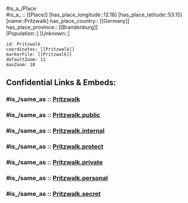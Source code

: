 ﻿---
confidential: public
isDeleted: false
location:
- 53.15
- 12.18
mapmarker: city
mapzoom:
- 7
- 12
SpocWebEntityId: 33528
tags:
- geo/City
type: City
---

#is_a_/Place  
#is_a_ :: [[Place]] 
[has_place_longitude::12.18] 
[has_place_latitude::53.15] 
[name::Pritzwalk] 
has_place_country:: [[Germany]]  
has_place_province:: [[Brandenburg]]  
[Population::] 
[Unknown::] 


```leaflet
id: Pritzwalk
coordinates: [[Pritzwalk]] 
markerFile: [[Pritzwalk]] 
defaultZoom: 11 
maxZoom: 18
```


## Confidential Links & Embeds: 

### #is_/same_as :: [Pritzwalk](/_Standards/Earth/Continent/Europe/Europe~Central/Germany/Germany~East/Brandenburg/counties~Brandenburg/Prignitz/cities~Prignitz/Pritzwalk.md) 

### #is_/same_as :: [Pritzwalk.public](/_public/Earth/Continent/Europe/Europe~Central/Germany/Germany~East/Brandenburg/counties~Brandenburg/Prignitz/cities~Prignitz/Pritzwalk.public.md) 

### #is_/same_as :: [Pritzwalk.internal](/_internal/Earth/Continent/Europe/Europe~Central/Germany/Germany~East/Brandenburg/counties~Brandenburg/Prignitz/cities~Prignitz/Pritzwalk.internal.md) 

### #is_/same_as :: [Pritzwalk.protect](/_protect/Earth/Continent/Europe/Europe~Central/Germany/Germany~East/Brandenburg/counties~Brandenburg/Prignitz/cities~Prignitz/Pritzwalk.protect.md) 

### #is_/same_as :: [Pritzwalk.private](/_private/Earth/Continent/Europe/Europe~Central/Germany/Germany~East/Brandenburg/counties~Brandenburg/Prignitz/cities~Prignitz/Pritzwalk.private.md) 

### #is_/same_as :: [Pritzwalk.personal](/_personal/Earth/Continent/Europe/Europe~Central/Germany/Germany~East/Brandenburg/counties~Brandenburg/Prignitz/cities~Prignitz/Pritzwalk.personal.md) 

### #is_/same_as :: [Pritzwalk.secret](/_secret/Earth/Continent/Europe/Europe~Central/Germany/Germany~East/Brandenburg/counties~Brandenburg/Prignitz/cities~Prignitz/Pritzwalk.secret.md)

